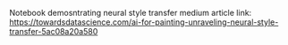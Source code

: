 Notebook demosntrating neural style transfer
medium article link: https://towardsdatascience.com/ai-for-painting-unraveling-neural-style-transfer-5ac08a20a580
